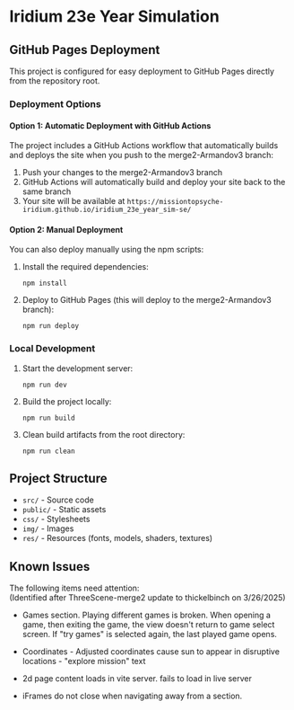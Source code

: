 # Iridium 23e Year Simulation

## GitHub Pages Deployment

This project is configured for easy deployment to GitHub Pages directly from the repository root.

### Deployment Options

#### Option 1: Automatic Deployment with GitHub Actions
The project includes a GitHub Actions workflow that automatically builds and deploys the site when you push to the merge2-Armandov3 branch:

1. Push your changes to the merge2-Armandov3 branch
2. GitHub Actions will automatically build and deploy your site back to the same branch
3. Your site will be available at `https://missiontopsyche-iridium.github.io/iridium_23e_year_sim-se/`

#### Option 2: Manual Deployment
You can also deploy manually using the npm scripts:

1. Install the required dependencies:
   ```
   npm install
   ```

2. Deploy to GitHub Pages (this will deploy to the merge2-Armandov3 branch):
   ```
   npm run deploy
   ```

### Local Development

1. Start the development server:
   ```
   npm run dev
   ```

2. Build the project locally:
   ```
   npm run build
   ```

3. Clean build artifacts from the root directory:
   ```
   npm run clean
   ```

## Project Structure

- `src/` - Source code
- `public/` - Static assets
- `css/` - Stylesheets
- `img/` - Images
- `res/` - Resources (fonts, models, shaders, textures)

## Known Issues

The following items need attention:  
(Identified after ThreeScene-merge2 update to thickelbinch on 3/26/2025)

* Games section. Playing different games is broken. When opening a game, then exiting the game, the view doesn't return to game select screen. If "try games" is selected again, the last played game opens. 

* Coordinates - Adjusted coordinates cause sun to appear in disruptive locations - "explore mission" text

* 2d page content loads in vite server. fails to load in live server

* iFrames do not close when navigating away from a section.
